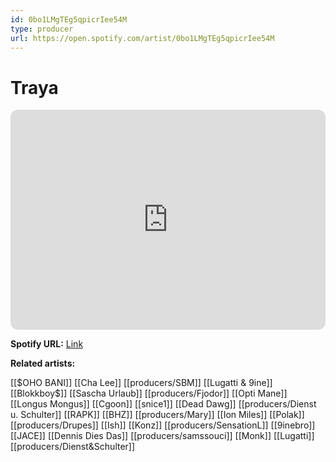 ```yaml
---
id: 0bo1LMgTEg5qpicrIee54M
type: producer
url: https://open.spotify.com/artist/0bo1LMgTEg5qpicrIee54M
---
```

# Traya

<iframe style="border-radius:12px" src="https://open.spotify.com/embed/artist/0bo1LMgTEg5qpicrIee54M" width="100%" height="352" frameBorder="0" allowfullscreen="" allow="autoplay; clipboard-write; encrypted-media; fullscreen; picture-in-picture" loading="lazy"></iframe>

**Spotify URL:** [Link](https://open.spotify.com/artist/0bo1LMgTEg5qpicrIee54M)

**Related artists:**

[[$OHO BANI]]
[[Cha Lee]]
[[producers/SBM]]
[[Lugatti & 9ine]]
[[Blokkboy$]]
[[Sascha Urlaub]]
[[producers/Fjodor]]
[[Opti Mane]]
[[Longus Mongus]]
[[Cgoon]]
[[snice1]]
[[Dead Dawg]]
[[producers/Dienst u. Schulter]]
[[RAPK]]
[[BHZ]]
[[producers/Mary]]
[[Ion Miles]]
[[Polak]]
[[producers/Drupes]]
[[Ish]]
[[Konz]]
[[producers/SensationL]]
[[9inebro]]
[[JACE]]
[[Dennis Dies Das]]
[[producers/samssouci]]
[[Monk]]
[[Lugatti]]
[[producers/Dienst&Schulter]]
